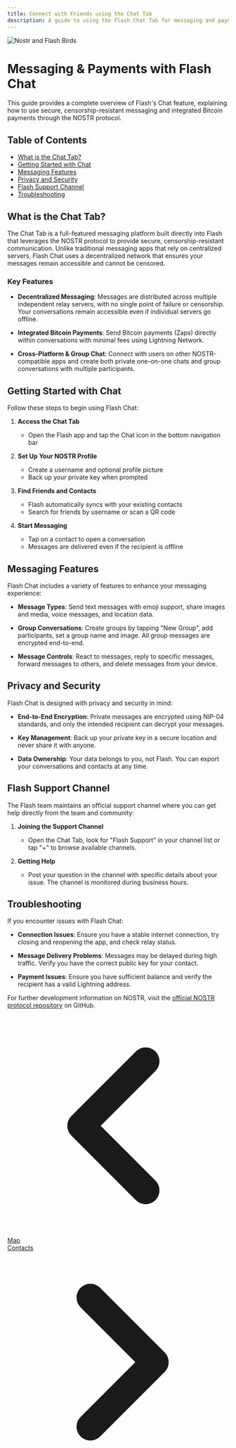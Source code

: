 ```yaml
---
title: Connect with Friends using the Chat Tab
description: A guide to using the Flash Chat Tab for messaging and payments using the NOSTR protocol
---
```


<div class="text-center mb-12">
  <img src="/images/badges/png/Nostr_and_Flash_Birds.png" alt="Nostr and Flash Birds" class="mx-auto h-40 mb-4" />
</div>

# Messaging & Payments with Flash Chat

This guide provides a complete overview of Flash's Chat feature, explaining how to use secure, censorship-resistant messaging and integrated Bitcoin payments through the NOSTR protocol.

## Table of Contents

- [What is the Chat Tab?](#what-is-the-chat-tab)
- [Getting Started with Chat](#getting-started-with-chat)
- [Messaging Features](#messaging-features)
- [Privacy and Security](#privacy-and-security)
- [Flash Support Channel](#flash-support-channel)
- [Troubleshooting](#troubleshooting)

## What is the Chat Tab?

The Chat Tab is a full-featured messaging platform built directly into Flash that leverages the NOSTR protocol to provide secure, censorship-resistant communication. Unlike traditional messaging apps that rely on centralized servers, Flash Chat uses a decentralized network that ensures your messages remain accessible and cannot be censored.

### Key Features

- **Decentralized Messaging**: Messages are distributed across multiple independent relay servers, with no single point of failure or censorship. Your conversations remain accessible even if individual servers go offline.

- **Integrated Bitcoin Payments**: Send Bitcoin payments (Zaps) directly within conversations with minimal fees using Lightning Network.

- **Cross-Platform & Group Chat**: Connect with users on other NOSTR-compatible apps and create both private one-on-one chats and group conversations with multiple participants.

## Getting Started with Chat

Follow these steps to begin using Flash Chat:

1. **Access the Chat Tab**
   - Open the Flash app and tap the Chat icon in the bottom navigation bar

2. **Set Up Your NOSTR Profile**
   - Create a username and optional profile picture
   - Back up your private key when prompted

3. **Find Friends and Contacts**
   - Flash automatically syncs with your existing contacts
   - Search for friends by username or scan a QR code

4. **Start Messaging**
   - Tap on a contact to open a conversation
   - Messages are delivered even if the recipient is offline

## Messaging Features

Flash Chat includes a variety of features to enhance your messaging experience:

- **Message Types**: Send text messages with emoji support, share images and media, voice messages, and location data.

- **Group Conversations**: Create groups by tapping "New Group", add participants, set a group name and image. All group messages are encrypted end-to-end.

- **Message Controls**: React to messages, reply to specific messages, forward messages to others, and delete messages from your device.

## Privacy and Security

Flash Chat is designed with privacy and security in mind:

- **End-to-End Encryption**: Private messages are encrypted using NIP-04 standards, and only the intended recipient can decrypt your messages.

- **Key Management**: Back up your private key in a secure location and never share it with anyone.

- **Data Ownership**: Your data belongs to you, not Flash. You can export your conversations and contacts at any time.

## Flash Support Channel

The Flash team maintains an official support channel where you can get help directly from the team and community:

1. **Joining the Support Channel**
   - Open the Chat Tab, look for "Flash Support" in your channel list or tap "+" to browse available channels.

2. **Getting Help**
   - Post your question in the channel with specific details about your issue. The channel is monitored during business hours.

## Troubleshooting

If you encounter issues with Flash Chat:

- **Connection Issues**: Ensure you have a stable internet connection, try closing and reopening the app, and check relay status.

- **Message Delivery Problems**: Messages may be delayed during high traffic. Verify you have the correct public key for your contact.

- **Payment Issues**: Ensure you have sufficient balance and verify the recipient has a valid Lightning address.

For further development information on NOSTR, visit the [official NOSTR protocol repository](https://github.com/nostr-protocol/nostr) on GitHub.

<!-- Navigation links -->
<div class="flex justify-between items-center mt-8 pt-4 border-t border-zinc-200 dark:border-zinc-700">
  <div class="w-1/3 text-left">
    <a href="map" class="inline-flex items-center bg-purple-600 hover:bg-purple-700 text-white rounded-md transition-colors px-4 py-2 text-sm font-medium shadow-sm hover:shadow-md">
      <svg xmlns="http://www.w3.org/2000/svg" class="h-6 w-6 mr-2" fill="none" viewBox="0 0 24 24" stroke="currentColor">
        <path stroke-linecap="round" stroke-linejoin="round" stroke-width="3" d="M15 19l-7-7 7-7" />
      </svg>
      Map
    </a>
  </div>
  <div class="w-1/3 text-center">
    <!-- Optional center content -->
  </div>
  <div class="w-1/3 text-right">
    <a href="contacts" class="inline-flex items-center bg-purple-600 hover:bg-purple-700 text-white rounded-md transition-colors px-4 py-2 text-sm font-medium shadow-sm hover:shadow-md">
      Contacts
      <svg xmlns="http://www.w3.org/2000/svg" class="h-6 w-6 ml-2" fill="none" viewBox="0 0 24 24" stroke="currentColor">
        <path stroke-linecap="round" stroke-linejoin="round" stroke-width="3" d="M9 5l7 7-7 7" />
      </svg>
    </a>
  </div>
</div>
